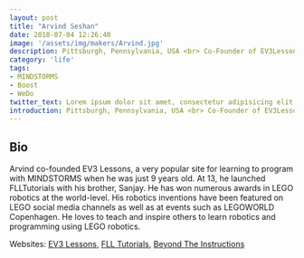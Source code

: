 ```yaml
---
layout: post
title: "Arvind Seshan"
date: 2018-07-04 12:26:40
image: '/assets/img/makers/Arvind.jpg'
description: Pittsburgh, Pennsylvania, USA <br> Co-Founder of EV3Lessons
category: 'life'
tags:
- MINDSTORMS
- Boost
- WeDo
twitter_text: Lorem ipsum dolor sit amet, consectetur adipisicing elit.
introduction: Pittsburgh, Pennsylvania, USA <br> Co-Founder of EV3Lessons
---
```




## Bio


Arvind co-founded EV3 Lessons, a very popular site for learning to program with MINDSTORMS when he was just 9 years old. At 13, he launched FLLTutorials with his brother, Sanjay. He has won numerous awards in LEGO robotics at the world-level. His robotics inventions have been featured on LEGO social media channels as well as at events such as LEGOWORLD Copenhagen. He loves to teach and inspire others to learn robotics and programming using LEGO robotics.

Websites: [EV3 Lessons](http://www.ev3lessons.com), [FLL Tutorials](http://www.flltutorials.com), [Beyond The Instructions](http://www.beyondtheinstructions.com)
